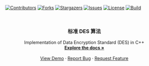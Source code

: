 <div id="top"></div>

<!-- PROJECT SHIELDS -->
[![Contributors][contributors-shield]][contributors-url]
[![Forks][forks-shield]][forks-url]
[![Stargazers][stars-shield]][stars-url]
[![Issues][issues-shield]][issues-url]
[![License][license-shield]][license-url]
[![Build][build-shield]][build-url]

<!-- PROJECT LOGO -->
<br />

<div align="center">
<!--   <a href="https://github.com/hominsu/Des">
    <img src="images/logo.png" alt="Logo" width="80" height="80">
  </a> -->

<h3 align="center">标准 DES 算法</h3>

  <p align="center">
    Implementation of Data Encryption Standard (DES) in C++
    <br />
    <a href="https://github.com/hominsu/Des"><strong>Explore the docs »</strong></a>
    <br />
    <br />
    <a href="https://github.com/hominsu/Des">View Demo</a>
    ·
    <a href="https://github.com/hominsu/Des/issues">Report Bug</a>
    ·
    <a href="https://github.com/hominsu/Des/issues">Request Feature</a>
  </p>
</div>

<!-- MARKDOWN LINKS & IMAGES -->
<!-- https://www.markdownguide.org/basic-syntax/#reference-style-links -->

[contributors-shield]: https://img.shields.io/github/contributors/hominsu/Des.svg?style=for-the-badge
[contributors-url]: https://github.com/hominsu/Des/graphs/contributors
[forks-shield]: https://img.shields.io/github/forks/hominsu/Des.svg?style=for-the-badge
[forks-url]: https://github.com/hominsu/Des/network/members
[stars-shield]: https://img.shields.io/github/stars/hominsu/Des.svg?style=for-the-badge
[stars-url]: https://github.com/hominsu/Des/stargazers
[issues-shield]: https://img.shields.io/github/issues/hominsu/Des.svg?style=for-the-badge
[issues-url]: https://github.com/hominsu/Des/issues
[license-shield]: https://img.shields.io/github/license/hominsu/Des.svg?style=for-the-badge
[license-url]: https://github.com/hominsu/Des/blob/master/LICENSE
[build-shield]: https://img.shields.io/github/workflow/status/hominsu/Des/CodeQL%20Analysis?style=for-the-badge
[build-url]: https://github.com/hominsu/Des/actions/workflows/code_ql_analysis.yml


